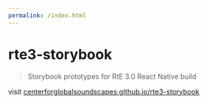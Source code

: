 ```yaml
---
permalink: /index.html
---
```


# rte3-storybook

> Storybook prototypes for RtE 3.0 React Native build

visit [centerforglobalsoundscapes.github.io/rte3-storybook](https://centerforglobalsoundscapes.github.io/rte3-storybook)

